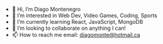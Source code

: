 - 👋 Hi, I’m Diago Montenegro
- 👀 I’m interested in Web Dev, Video Games, Coding, Sports
- 🌱 I’m currently learning React, JavaScript, MongoDB
- 💞️ I’m looking to collaborate on anything I can!
- 📫 How to reach me email: diagomonte@hotmail.ca


